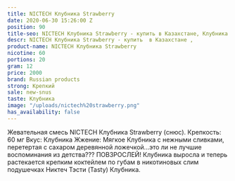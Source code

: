 ```yaml
---
title: NICTECH Клубника Strawberry
date: 2020-06-30 15:26:00 Z
position: 90
title-seo: NICTECH Клубника Strawberry - купить в Казахстане, Клубника с нежными сливками
descr: NICTECH Клубника Strawberry - купить  в Казахстане ,
product-name: NICTECH Клубника Strawberry
nicotine: 60
portions: 20
gram: 12
price: 2000
brand: Russian products
strong: Крепкий
sale: new-snus
taste: Клубника
image: "/uploads/nictech%20strawberry.png"
has_availability: false
---
```


Жевательная смесь NICTECH Клубника Strawberry (снюс).
Крепкость: 60 мг
Вкус: Клубника
Жжение: Мягкое
Клубника с нежными сливками, перетертая с сахаром деревянной ложечкой...это ли не лучшие воспоминания из детства??? ПОВЗРОСЛЕЙ! 
Клубника выросла и теперь растекается крепким коктейлем по губам в никотиновых слим подушечках Никтеч Тэсти (Tasty) Клубника.